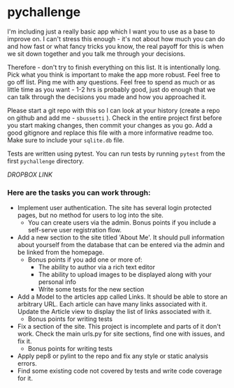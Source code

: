 # pychallenge

I'm including just a really basic app which I want you to use as a base to improve on. I can't stress this enough - it's not about how much you can do and how fast or what fancy tricks you know, the real payoff for this is when we sit down together and you talk me through your decisions. 

Therefore - don't try to finish everything on this list. It is intentionally long. Pick what you think is important to make the app more robust. Feel free to go off list. Ping me with any questions. Feel free to spend as much or as little time as you want - 1-2 hrs is probably good, just do enough that we can talk through the decisions you made and how you approached it.

Please start a git repo with this so I can look at your history (create a repo on github and add me - `sbussetti` ). Check in the entire project first before you start making changes, then commit your changes as you go.  Add a good gitignore and replace this file with a more informative readme too.  Make sure to include your `sqlite.db` file.

Tests are written using pytest.  You can run tests by running `pytest` from the first `pychallenge` directory.

_DROPBOX LINK_

### Here are the tasks you can work through:

- Implement user authentication.  The site has several login protected pages, but no method for users to log into the site.
  - You can create users via the admin.  Bonus points if you include a self-serve user registration flow.
- Add a new section to the site titled 'About Me'.  It should pull information about yourself from the database that can be entered via the admin and be linked from the homepage.
  - Bonus points if you add one or more of:
    - The ability to author via a rich text editor
    - The ability to upload images to be displayed along with your personal info
    - Write some tests for the new section
- Add a Model to the articles app called Links.  It should be able to store an arbitrary URL.  Each article can have many links associated with it.  Update the Article view to display the list of links associated with it.
  - Bonus points for writing tests
- Fix a section of the site.  This project is incomplete and parts of it don't work.  Check the main urls.py for site sections, find one with issues, and fix it.
  - Bonus points for writing tests
- Apply pep8 or pylint to the repo and fix any style or static analysis errors.
- Find some existing code not covered by tests and write code coverage for it.
